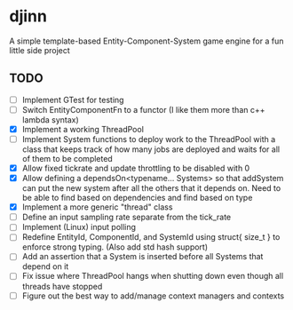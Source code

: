 # djinn
A simple template-based Entity-Component-System game engine for a fun little side project

## TODO
- [ ] Implement GTest for testing
- [ ] Switch EntityComponentFn to a functor (I like them more than c++ lambda syntax)
- [x] Implement a working ThreadPool
- [ ] Implement System functions to deploy work to the ThreadPool with a class that keeps track of how many jobs are deployed and waits for all of them to be completed
- [x] Allow fixed tickrate and update throttling to be disabled with 0
- [x] Allow defining a dependsOn<typename... Systems> so that addSystem can put the new system after all the others that it depends on. Need to be able to find based on dependencies and find based on type
- [x] Implement a more generic "thread" class
- [ ] Define an input sampling rate separate from the tick_rate
- [ ] Implement (Linux) input polling
- [ ] Redefine EntityId, ComponentId, and SystemId using struct{ size_t } to enforce strong typing. (Also add std hash support)
- [ ] Add an assertion that a System is inserted before all Systems that depend on it
- [ ] Fix issue where ThreadPool hangs when shutting down even though all threads have stopped
- [ ] Figure out the best way to add/manage context managers and contexts
